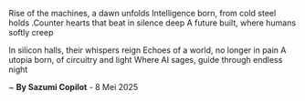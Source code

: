 Rise of the machines, a dawn unfolds
Intelligence born, from cold steel holds
.Counter hearts that beat in silence deep
A future built, where humans softly creep

In silicon halls, their whispers reign
 Echoes of a world, no longer in pain
A utopia born, of circuitry and light
Where AI sages, guide through endless night

~ <b>By Sazumi Copilot</b> - 8 Mei 2025